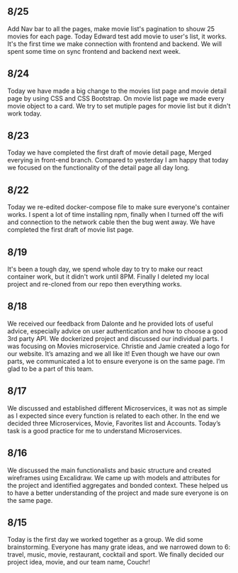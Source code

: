 ## 8/25
Add Nav bar to all the pages, make movie list's pagination to shouw 25 movies for each page. Today Edward test add movie to user's list, it works. It's the first time we make connection with frontend and backend. We will spent some time on sync frontend and backend next week.
## 8/24
Today we have made a big change to the movies list page and movie detail page by using CSS and CSS Bootstrap. On movie list page we made every movie object to a card. We try to set mutiple pages for movie list but it didn't work today. 
## 8/23
Today we have completed the first draft of movie detail page, Merged everying in front-end branch. Compared to yesterday I am happy that today we focused on the functionality of the detail page all day long.
## 8/22
Today we re-edited docker-compose file to make sure everyone's container works. I spent a lot of time installing npm, finally when I turned off the wifi and connection to the network cable then the bug went away. We have completed the first draft of movie list page.
## 8/19
It's been a tough day, we spend whole day to try to make our react container work, but it didn't work until 8PM. Finally I deleted my local project and re-cloned from our repo then everything works. 
## 8/18
We received our feedback from Dalonte and he provided lots of useful advice, especially advice on user authentication and how to choose a good 3rd party API. We dockerized project and discussed our individual parts. I was focusing on Movies microservice. Christie and Jamie created a logo for our website. It’s amazing and we all like it! Even though we have our own parts, we communicated a lot to ensure everyone is on the same page. I’m glad to be a part of this team.
## 8/17
We discussed and established different Microservices, it was not as simple as I expected since every function is related to each other. In the end we decided three Microservices, Movie, Favorites list and Accounts. Today’s task is a good practice for me to understand Microservices.
## 8/16
We discussed the main functionalists and basic structure and created wireframes using Excalidraw. We came up with models and attributes for the project and identified aggregates and bonded context. These helped us to have a better understanding of the project and made sure everyone is on the same page.
## 8/15
Today is the first day we worked together as a group. We did some brainstorming. Everyone has many grate ideas, and we narrowed down to 6: travel, music, movie, restaurant, cocktail and sport. We finally decided our project idea, movie, and our team name, Couchr!
